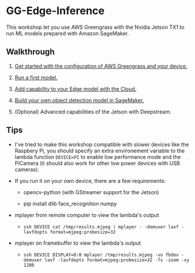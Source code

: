 # GG-Edge-Inference

This workshop let you use AWS Greengrass with the Nvidia Jetson TX1 to run ML models prepared with Amazon SageMaker.

## Walkthrough

1. [Get started with the configuration of AWS Greengrass and your device.](./1-greengrass-configuration/)

1. [Run a first model.](./2-face-detection/)

1. [Add capability to your Edge model with the Cloud.](./3-hybrid-face-recognition/)

1. [Build your own object detection model in SageMaker.](./4-custom-object-detection/)

1. (Optional) Advanced capabilities of the Jetson with Deepstream.

## Tips

- I've tried to make this workshop compatible with slower devices like the Raspbery Pi, you should specify an extra environement variable to the lambda function `DEVICE=PI` to enable low performance mode and the PiCamera (it should also work for other low power devices with USB cameras).

- If you run it on your own device, there are a few requirements:

  - opencv-python (with GStreamer support for the Jetson)

  - pip install dlib face_recognition numpy

- mplayer from remote computer to view the lambda's output

  - `ssh DEVICE cat /tmp/results.mjpeg | mplayer - -demuxer lavf -lavfdopts format=mjpeg:probesize=32`

- mplayer on framebuffer to view the lambda's output

  - `ssh DEVICE DISPLAY=0:0 mplayer /tmp/results.mjpeg -vo fbdev -demuxer lavf -lavfdopts format=mjpeg:probesize=32 -fs -zoom -xy 1280`
